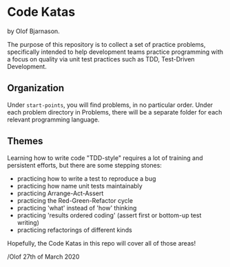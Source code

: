 Code Katas
==========

by Olof Bjarnason.

The purpose of this repository is to collect a set of
practice problems, specifically intended to help development
teams practice programming with a focus on quality via
unit test practices such as TDD, Test-Driven Development.


Organization
------------

Under `start-points`, you will find problems, in no particular
order. Under each problem directory in Problems, there will
be a separate folder for each relevant programming language.


Themes
------

Learning how to write code "TDD-style" requires a lot of
training and persistent efforts, but there are some stepping
stones:

  - practicing how to write a test to reproduce a bug
  - practicing how name unit tests maintainably
  - practicing Arrange-Act-Assert
  - practicing the Red-Green-Refactor cycle
  - practicing 'what' instead of 'how' thinking
  - practicing 'results ordered coding' (assert first or bottom-up test writing)
  - practicing refactorings of different kinds

Hopefully, the Code Katas in this repo will cover
all of those areas!


/Olof 27th of March 2020
